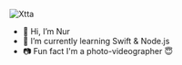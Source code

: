 
![Xtta](https://github.com/knurtopalli/knurtopalli/assets/134601632/a6596f91-1ced-4014-8000-ec2a6039980e)


- 👋 Hi, I’m Nur
- 🌱 I’m currently learning Swift & Node.js
- 📷 Fun fact I'm a photo-videographer 😇

<!---
knurtopalli/knurtopalli is a ✨ special ✨ repository because its `README.md` (this file) appears on your GitHub profile.
You can click the Preview link to take a look at your changes.
--->
